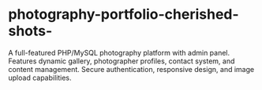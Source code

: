 # photography-portfolio-cherished-shots-
A full-featured PHP/MySQL photography platform with admin panel. Features dynamic gallery, photographer profiles, contact system, and content management. Secure authentication, responsive design, and image upload capabilities.
